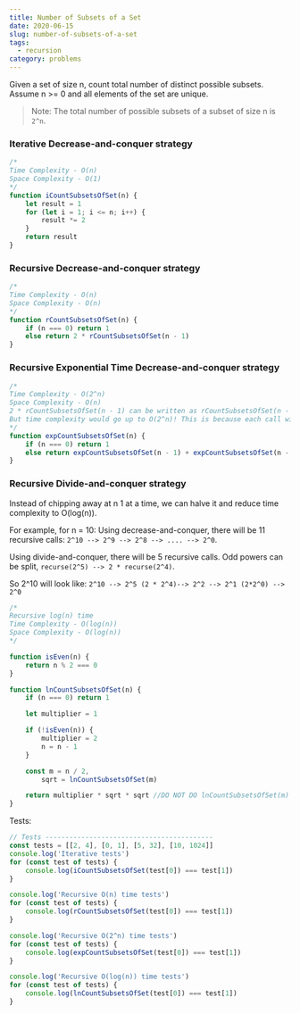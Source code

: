```yaml
---
title: Number of Subsets of a Set
date: 2020-06-15
slug: number-of-subsets-of-a-set
tags:
  - recursion
category: problems
---
```


Given a set of size n, count total number of distinct possible subsets. Assume n >= 0 and all elements of the set are unique.

> Note: The total number of possible subsets of a subset of size n is `2^n`.

### Iterative Decrease-and-conquer strategy

```js
/*
Time Complexity - O(n)
Space Complexity - O(1)
*/
function iCountSubsetsOfSet(n) {
	let result = 1
	for (let i = 1; i <= n; i++) {
		result *= 2
	}
	return result
}
```

### Recursive Decrease-and-conquer strategy

```js
/*
Time Complexity - O(n)
Space Complexity - O(n)
*/
function rCountSubsetsOfSet(n) {
	if (n === 0) return 1
	else return 2 * rCountSubsetsOfSet(n - 1)
}
```

### Recursive Exponential Time Decrease-and-conquer strategy

```js
/*
Time Complexity - O(2^n)
Space Complexity - O(n)
2 * rCountSubsetsOfSet(n - 1) can be written as rCountSubsetsOfSet(n - 1) +  rCountSubsetsOfSet(n - 1)
But time complexity would go up to O(2^n)! This is because each call will spawn two new recursive calls. 
*/
function expCountSubsetsOfSet(n) {
	if (n === 0) return 1
	else return expCountSubsetsOfSet(n - 1) + expCountSubsetsOfSet(n - 1)
}
```

### Recursive Divide-and-conquer strategy

Instead of chipping away at n 1 at a time, we can halve it and reduce time complexity to O(log(n)).

For example, for n = 10:
Using decrease-and-conquer, there will be 11 recursive calls: `2^10 --> 2^9 --> 2^8 --> .... --> 2^0`.

Using divide-and-conquer, there will be 5 recursive calls. Odd powers can be split, `recurse(2^5) --> 2 * recurse(2^4)`.

So 2^10 will look like: `2^10 --> 2^5 (2 * 2^4)--> 2^2 --> 2^1 (2*2^0) --> 2^0`

```js
/* 
Recursive log(n) time
Time Complexity - O(log(n))
Space Complexity - O(log(n))
*/

function isEven(n) {
	return n % 2 === 0
}

function lnCountSubsetsOfSet(n) {
	if (n === 0) return 1

	let multiplier = 1

	if (!isEven(n)) {
		multiplier = 2
		n = n - 1
	}

	const m = n / 2,
		sqrt = lnCountSubsetsOfSet(m)

	return multiplier * sqrt * sqrt //DO NOT DO lnCountSubsetsOfSet(m) * lnCountSubsetsOfSet(m). Dis n dat r not da same things
}
```

Tests:

```js
// Tests ------------------------------------------
const tests = [[2, 4], [0, 1], [5, 32], [10, 1024]]
console.log('Iterative tests')
for (const test of tests) {
	console.log(iCountSubsetsOfSet(test[0]) === test[1])
}

console.log('Recursive O(n) time tests')
for (const test of tests) {
	console.log(rCountSubsetsOfSet(test[0]) === test[1])
}

console.log('Recursive O(2^n) time tests')
for (const test of tests) {
	console.log(expCountSubsetsOfSet(test[0]) === test[1])
}

console.log('Recursive O(log(n)) time tests')
for (const test of tests) {
	console.log(lnCountSubsetsOfSet(test[0]) === test[1])
}
```
